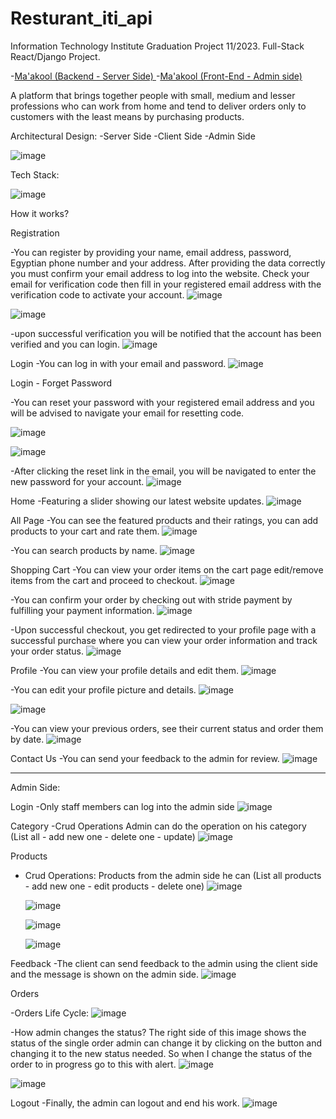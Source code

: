 # Resturant_iti_api
Information Technology Institute Graduation Project 11/2023.
Full-Stack React/Django Project.

-[Ma'akool (Backend - Server Side) ](https://github.com/Ayman097/Resturant_iti_api)
-[Ma'akool (Front-End - Admin side)](https://github.com/AboAsil301/ITI_Graduation_Project_fast-food-admin)

A platform that brings together people with small, medium and lesser professions who can work from home and tend to deliver orders only to customers with the least means by purchasing products.

Architectural Design:
  -Server Side
  -Client Side
  -Admin Side
  
![image](https://github.com/Ayman097/Resturant_iti_api/assets/47431372/961225e5-1c6e-4ad5-869f-c00bec1fd3e2)
  
Tech Stack:

 ![image](https://github.com/Ayman097/Resturant_iti_api/assets/47431372/9bd3ba27-e505-4976-9a43-e034332daedc)


How it works?

Registration

 -You can register by providing your name, email address, password, Egyptian phone number and your address. After providing the data correctly you must confirm your email address to log into the website.  Check your email for verification code then fill in your registered email address with the verification code to activate your account.
  ![image](https://github.com/Ayman097/Resturant_iti_api/assets/47431372/875dd32d-beeb-4d6f-a5b5-5cf26eaa9820)

  ![image](https://github.com/Ayman097/Resturant_iti_api/assets/47431372/bead871f-ce54-4c1c-b12d-b2a7a9784271)

 -upon successful verification you will be notified that the account has been verified and you can login.
  ![image](https://github.com/Ayman097/Resturant_iti_api/assets/47431372/e7d03770-ca83-4313-a9b2-d5fdc514c969)

Login 
  -You can log in with your email and password.
  ![image](https://github.com/Ayman097/Resturant_iti_api/assets/47431372/ae72c8bd-594c-4baf-9c7e-46205bf35393)

Login - Forget Password 

-You can reset your password with your registered email address and you will be advised to navigate your email for resetting code.

 ![image](https://github.com/Ayman097/Resturant_iti_api/assets/47431372/0e153c50-aa83-4788-9009-97a5380d0105)

 ![image](https://github.com/Ayman097/Resturant_iti_api/assets/47431372/932c58f6-05af-4fae-b52a-e361fc30d357)

-After clicking the reset link in the email, you will be navigated to enter the new password for your account.
 ![image](https://github.com/Ayman097/Resturant_iti_api/assets/47431372/f7b72d80-d06b-4183-bd33-f0494e91779e)

Home 
 -Featuring a slider showing our latest website updates.
  ![image](https://github.com/Ayman097/Resturant_iti_api/assets/47431372/80ddb9da-98e2-45a7-8042-a0717b3806ea)


All Page
 -You can see the featured products and their ratings, you can add products to your cart and rate them.
  ![image](https://github.com/Ayman097/Resturant_iti_api/assets/47431372/35f706bc-2584-4c0f-9efa-3e1cb63c36af)

 -You can search products by name.
  ![image](https://github.com/Ayman097/Resturant_iti_api/assets/47431372/f808c2da-e345-47c8-9731-985da6ff9ede)

Shopping Cart
-You can view your order items on the cart page edit/remove items from the cart and proceed to checkout.
 ![image](https://github.com/Ayman097/Resturant_iti_api/assets/47431372/058c00f6-2aad-4d31-8e9a-1963a6ad3754)
 
-You can confirm your order by checking out with stride payment by fulfilling your payment information.
 ![image](https://github.com/Ayman097/Resturant_iti_api/assets/47431372/0f9c912d-a340-401b-9379-c6c1c2cd14dd)

 -Upon successful checkout, you get redirected to your profile page with a successful purchase where you can view your order information and track your order status.
 ![image](https://github.com/Ayman097/Resturant_iti_api/assets/47431372/f9284c89-cea0-4452-9f1e-1a570a89c508)

Profile
 -You can view your profile details and edit them.
  ![image](https://github.com/Ayman097/Resturant_iti_api/assets/47431372/bb9054f6-846f-45d5-9784-eaeadb697d68)

 -You can edit your profile picture and details.
  ![image](https://github.com/Ayman097/Resturant_iti_api/assets/47431372/2fab31b7-fe87-4018-bf4f-2aed770e6252)

  ![image](https://github.com/Ayman097/Resturant_iti_api/assets/47431372/de421b56-f132-46b5-98bb-17e9824e3436)

 -You can view your previous orders, see their current status and order them by date.
  ![image](https://github.com/Ayman097/Resturant_iti_api/assets/47431372/8e7384ae-c3b6-4bd8-81f0-1062bdec244b)

Contact Us
 -You can send your feedback to the admin for review.
  ![image](https://github.com/Ayman097/Resturant_iti_api/assets/47431372/93391f1c-b3e0-4c00-ae34-d3d0141aacdd)


------------------------------------------

Admin Side:


Login
 -Only staff members can log into the admin side 
 ![image](https://github.com/Ayman097/Resturant_iti_api/assets/47431372/c2b06477-235a-4fa3-a087-c6196b92cd5c)


Category
-Crud Operations
  Admin can do the operation on his category (List all - add new one - delete one - update)
  ![image](https://github.com/Ayman097/Resturant_iti_api/assets/47431372/5681e467-9aff-401b-bf8a-5f102118f65c)


Products
 - Crud Operations:
   Products from the admin side he can (List all products - add new one - edit products - delete one)
   ![image](https://github.com/Ayman097/Resturant_iti_api/assets/47431372/ef3b0263-56e1-4ac7-ba6e-8c552cec7f12)


   ![image](https://github.com/Ayman097/Resturant_iti_api/assets/47431372/787eaf79-090f-462e-b522-10cc668b513d)

   ![image](https://github.com/Ayman097/Resturant_iti_api/assets/47431372/f251e58e-ccad-4452-a9ad-1ce1e13d23a1)


   ![image](https://github.com/Ayman097/Resturant_iti_api/assets/47431372/64601aa9-3ecb-4636-aaae-d13c6188acb5)


Feedback
 -The client can send feedback to the admin using the client side and the message is shown on the admin side.
  ![image](https://github.com/Ayman097/Resturant_iti_api/assets/47431372/d17300fa-af1d-40b8-b192-8a10cc4a4049)



Orders

-Orders Life Cycle:
 ![image](https://github.com/Ayman097/Resturant_iti_api/assets/47431372/90895f96-1e89-4f59-8afc-2b20a09aa060)


-How admin changes the status?
 The right side of this image shows the status of the single order admin can change it by clicking on the button and changing it to the new status needed.
 So when I change the status of the order to in progress go to this with alert.
 ![image](https://github.com/Ayman097/Resturant_iti_api/assets/47431372/43cfcad4-4e74-4f4c-8de1-814dc635c329)

 ![image](https://github.com/Ayman097/Resturant_iti_api/assets/47431372/0a918d67-9edd-4783-a6e8-6037423ff00d)


Logout
 -Finally, the admin can logout and end his work.
  ![image](https://github.com/Ayman097/Resturant_iti_api/assets/47431372/be8225c9-ac17-4d33-819b-f9a60a6fc4fa)













  






  




